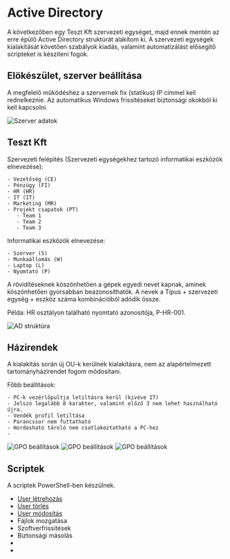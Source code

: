 # Active Directory

A következőben egy Teszt Kft szervezeti egységet, majd ennek mentén az erre épülő Active Directory struktúrát alakítom ki. A szervezeti egységek kialakítását követően szabályok kiadás, valamint automatizálást elősegítő scripteket is készíteni fogok.

## Elökészület, szerver beállítása

A megfelelő működéshez a szervernek fix (statikus) IP címmel kell rednelkeznie. Az automatikus Windows frissítéseket biztonsági okokból ki kell kapcsolni.

![Szerver adatok](https://github.com/laszlon/sysadmin/blob/main/windows/server_base_set.JPG)

## Teszt Kft

Szervezeti felépítés (Szervezeti egységekhez tartozó informatikai eszközök elnevezése):

```
- Vezetőség (CE)
- Pénzügy (FI)
- HR (HR)
- IT (IT)
- Marketing (MR)
- Projekt csapatok (PT)
   - Team 1
   - Team 2
   - Team 3
```
Informatikai eszközök elnevezése:

```
- Szerver (S)
- Munkaállomás (W)
- Laptop (L)
- Nyomtató (P)
```
A rövidítéseknek köszönhetően a gépek egyedi nevet kapnak, aminek köszönhetően gyorsabban beazonosíthatók.
A nevek a Típus + szervezeti egység + eszköz száma kombinációból adódik össze.

Példa: HR osztályon található nyomtató azonosítója, P-HR-001.

![AD struktúra](https://github.com/laszlon/sysadmin/blob/main/windows/AD_struktura.JPG)

## Házirendek

A kialakítás során új OU-k kerülnek kialakításra, nem az alapértelmezett tartományházirendet fogom módosítani.

Főbb beállítások:
```
- PC-k vezérlőpultja letiltásra kerül (kivéve IT)
- Jelszó legalább 8 karakter, valamint előző 3 nem lehet használható újra.
- Vendék profil letiltása
- Parancssor nem futtatható
- Hordosható tároló nem csatlakoztatható a PC-hez
-
```

![GPO beállítások](https://github.com/laszlon/sysadmin/blob/main/windows/GPO_1.JPG)
![GPO beállítások](https://github.com/laszlon/sysadmin/blob/main/windows/GPO_2.JPG)
![GPO beállítások](https://github.com/laszlon/sysadmin/blob/main/windows/GPO_3.JPG)

## Scriptek
A scriptek PowerShell-ben készülnek.


- [User létrehozás](https://github.com/laszlon/sysadmin/blob/main/powershell/create_user.ps1)
- [User törlés](https://github.com/laszlon/sysadmin/blob/main/powershell/del_user.ps1)
- [User módosítás](https://github.com/laszlon/sysadmin/blob/main/powershell/mod_user.ps1)
- Fájlok mozgatása
- Szoftverfrissítések
- Biztonsági másolás
-
-


